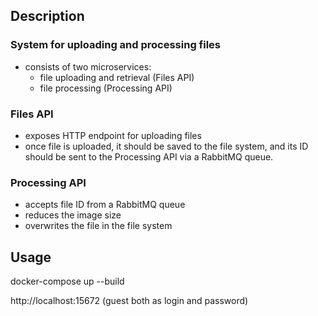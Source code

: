 
## Description
### System for uploading and processing files

- consists of two microservices:
  - file uploading and retrieval (Files API)
  - file processing (Processing API)

### Files API
- exposes HTTP endpoint for uploading files
- once file is uploaded, it should be saved to the file system, and its ID should be sent to the Processing API via a RabbitMQ queue.
  
### Processing API
- accepts file ID from a RabbitMQ queue
- reduces the image size
- overwrites the file in the file system

## Usage
docker-compose up --build

http://localhost:15672 (guest both as login and password)